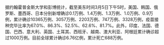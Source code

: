 据约翰霍普金斯大学和彭博统计，截至美东时间3月5日下午5时，美国、韩国、俄罗斯、墨西哥、日本分别新增确诊0.1万例、1.4万例、1.3万例、1.0万例、0.9万例，累计确诊10365万例、3057万例、2203万例、747万例、3328万例，疫苗接种完毕比率为67.0%、86.3%、52.5%、62.6%、81.7%。此外，印度、法国、德国、巴西、意大利、英国、土耳其、西班牙、越南、澳大利亚、阿根廷累计确诊超过1000万例。目前全球累计确诊6.76亿例，累计死亡688万例。